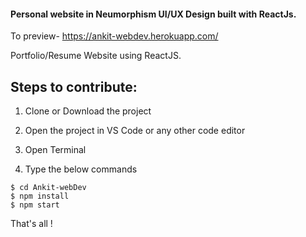 #### Personal website in Neumorphism UI/UX Design built with ReactJs.

To preview- https://ankit-webdev.herokuapp.com/

Portfolio/Resume Website using ReactJS.

## Steps to contribute:

1. Clone or Download the project

2. Open the project in VS Code or any other code editor

3. Open Terminal

4. Type the below commands

```shell
$ cd Ankit-webDev
$ npm install
$ npm start
```

That's all !

